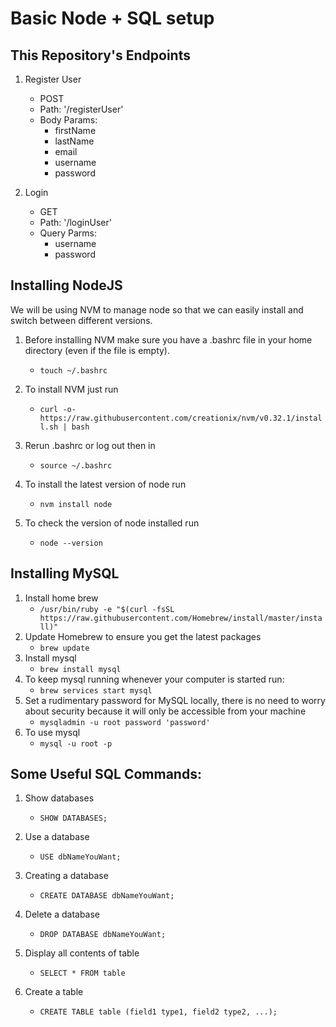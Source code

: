 # Basic Node + SQL setup

## This Repository's Endpoints

1. Register User
    - POST
    - Path: '/registerUser'
    - Body Params:
      - firstName
      - lastName
      - email
      - username
      - password
        
2. Login
    - GET
    - Path: '/loginUser'
    - Query Parms: 
        - username
        - password
## Installing NodeJS

We will be using NVM to manage node so that we can easily install and switch between different versions.
1. Before installing NVM make sure you have a .bashrc file in your home directory (even if the file is empty).
    - `touch ~/.bashrc`

2. To install NVM just run
    - `curl -o- https://raw.githubusercontent.com/creationix/nvm/v0.32.1/install.sh | bash`

3. Rerun .bashrc or log out then in 
    - `source ~/.bashrc`

4. To install the latest version of node run
    - `nvm install node`

5. To check the version of node installed run
    - `node --version`

## Installing MySQL

1. Install home brew
    - `/usr/bin/ruby -e "$(curl -fsSL https://raw.githubusercontent.com/Homebrew/install/master/install)"
`
2. Update Homebrew to ensure you get the latest packages
    - `brew update`
3. Install mysql
    - `brew install mysql`
4. To keep mysql running whenever your computer is started run: 
    - `brew services start mysql`
5. Set a rudimentary password for MySQL locally, there is no need to worry about security because it will only be accessible from your machine
    - `mysqladmin -u root password 'password'`
6. To use mysql 
    - `mysql -u root -p`
    
## Some Useful SQL Commands: 
1. Show databases
    - `SHOW DATABASES;`

2. Use a database
    - `USE dbNameYouWant;`

3. Creating a database
    - `CREATE DATABASE dbNameYouWant;`

4. Delete a database
    - `DROP DATABASE dbNameYouWant;`
    
5. Display all contents of table
    - `SELECT * FROM table`

6. Create a table
    - `CREATE TABLE table (field1 type1, field2 type2, ...);`
